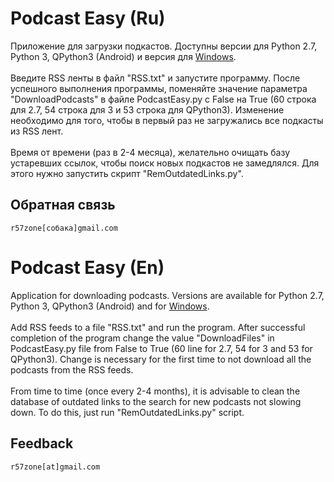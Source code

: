 # Podcast Easy (Ru)
Приложение для загрузки подкастов. Доступны версии для Python 2.7, Python 3, QPython3 (Android) и версия для [Windows](https://github.com/r57zone/Podcast-Easy-for-Windows).
<br><br>
Введите RSS ленты в файл "RSS.txt" и запустите программу. После успешного выполнения программы, поменяйте значение параметра "DownloadPodcasts" в файле PodcastEasy.py с False на True (60 строка для 2.7, 54 строка для 3 и 53 строка для QPython3). Изменение необходимо для того, чтобы в первый раз не загружались все подкасты из RSS лент.
<br><br>
Время от времени (раз в 2-4 месяца), желательно очищать базу устаревших ссылок, чтобы поиск новых подкастов не замедлялся. Для этого нужно запустить скрипт "RemOutdatedLinks.py".
## Обратная связь
`r57zone[собака]gmail.com`
# Podcast Easy (En)
Application for downloading podcasts. Versions are available for Python 2.7, Python 3, QPython3 (Android) and for [Windows](https://github.com/r57zone/Podcast-Easy-for-Windows).
<br><br>
Add RSS feeds to a file "RSS.txt" and run the program. After successful completion of the program change the value "DownloadFiles" in PodcastEasy.py file from False to True (60 line for 2.7, 54 for 3 and 53 for QPython3). Change is necessary for the first time to not download all the podcasts from the RSS feeds.
<br><br>
From time to time (once every 2-4 months), it is advisable to clean the database of outdated links to the search for new podcasts not slowing down. To do this, just run "RemOutdatedLinks.py" script.
## Feedback
`r57zone[at]gmail.com`
